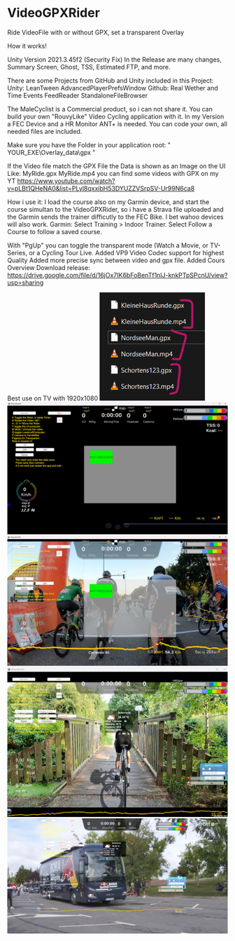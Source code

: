 # VideoGPXRider
Ride VideoFile with or without GPX, set a transparent Overlay

How it works!

Unity Version 2021.3.45f2 (Security Fix)
In the Release are many changes, Summary Screen, Ghost, TSS, Estimated FTP, and more.

There are some Projects from GitHub and Unity included in this Project:
Unity:
LeanTween
AdvancedPlayerPrefsWindow
Github:
Real Wether and Time Events
FeedReader
StandaloneFileBrowser

The MaleCyclist is a Commercial product, so i can not share it.
You can build your own "RouvyLike" Video Cycling application with it.
In my Version a FEC Device and a HR Monitor ANT+ is needed. You can code your own, all needed files are included.

Make sure you have the Folder in your application root:
" YOUR_EXE\Overlay_data\gpx "

If the Video file match the GPX File the Data is shown as an Image on the UI
Like:
MyRide.gpx
MyRide.mp4
you can find some videos with GPX on my YT https://www.youtube.com/watch?v=pLBt1QHeNA0&list=PLyl8qxxibH53DYUZZVSrpSV-Ur99N6ca8

How i use it:
I load the course also on my Garmin device, and start the course simultan to the VideoGPXRider, so i have a Strava file uploaded and the Garmin sends the trainer difficutly to the FEC Bike.
I bet wahoo devices will also work.
Garmin: Select Training > Indoor Trainer. Select Follow a Course to follow a saved course.

With "PgUp" you can toggle the transparent mode (Watch a Movie, or TV-Series, or a Cycling Tour Live.
Added VP9 Video Codec support for highest Quality
Added more precise sync between video and gpx file.
Added Cours Overview
Download release: 
https://drive.google.com/file/d/16jOx7IK6bFoBenTf1nlJ-knkPTpSPcnU/view?usp=sharing

Best use on TV with 1920x1080
![Alt text](https://github.com/Landixus/VideoGPXRider/blob/main/Overlay_data/screens/gpx_mp4match.png "GPX_MP4_Match")
![Alt text](https://github.com/Landixus/VideoGPXRider/blob/main/3.png "NewTSS_and_KCAL")
![Alt text](https://github.com/Landixus/VideoGPXRider/blob/main/4.png "NewCourseOverview")
![Alt text](https://github.com/Landixus/VideoGPXRider/blob/main/1.png "VideoMode")
![Alt text](https://github.com/Landixus/VideoGPXRider/blob/main/2.png "TransparentMode")

